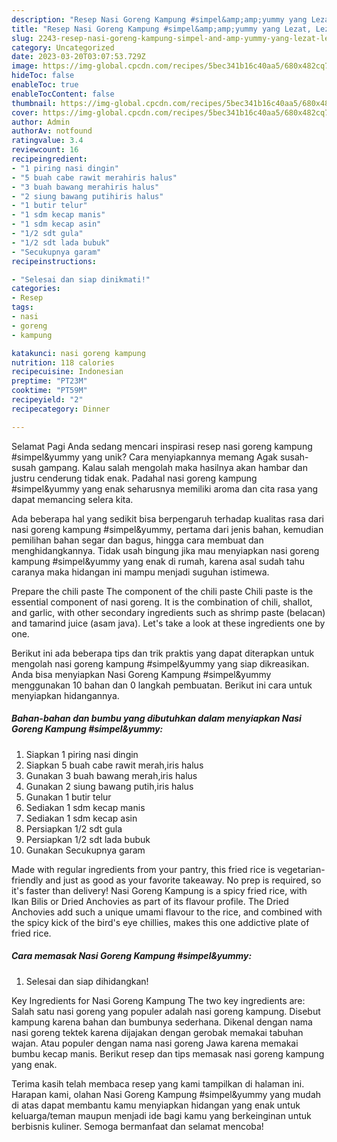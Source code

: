 ```yaml
---
description: "Resep Nasi Goreng Kampung #simpel&amp;amp;yummy yang Lezat, Lezat"
title: "Resep Nasi Goreng Kampung #simpel&amp;amp;yummy yang Lezat, Lezat"
slug: 2243-resep-nasi-goreng-kampung-simpel-and-amp-yummy-yang-lezat-lezat
category: Uncategorized
date: 2023-03-20T03:07:53.729Z
image: https://img-global.cpcdn.com/recipes/5bec341b16c40aa5/680x482cq70/nasi-goreng-kampung-simpelyummy-foto-resep-utama.jpg
hideToc: false
enableToc: true
enableTocContent: false
thumbnail: https://img-global.cpcdn.com/recipes/5bec341b16c40aa5/680x482cq70/nasi-goreng-kampung-simpelyummy-foto-resep-utama.jpg
cover: https://img-global.cpcdn.com/recipes/5bec341b16c40aa5/680x482cq70/nasi-goreng-kampung-simpelyummy-foto-resep-utama.jpg
author: Admin
authorAv: notfound
ratingvalue: 3.4
reviewcount: 16
recipeingredient:
- "1 piring nasi dingin"
- "5 buah cabe rawit merahiris halus"
- "3 buah bawang merahiris halus"
- "2 siung bawang putihiris halus"
- "1 butir telur"
- "1 sdm kecap manis"
- "1 sdm kecap asin"
- "1/2 sdt gula"
- "1/2 sdt lada bubuk"
- "Secukupnya garam"
recipeinstructions:

- "Selesai dan siap dinikmati!"
categories:
- Resep
tags:
- nasi
- goreng
- kampung

katakunci: nasi goreng kampung 
nutrition: 118 calories
recipecuisine: Indonesian
preptime: "PT23M"
cooktime: "PT59M"
recipeyield: "2"
recipecategory: Dinner

---
```



Selamat Pagi Anda sedang mencari inspirasi resep nasi goreng kampung #simpel&amp;yummy yang unik? Cara menyiapkannya memang Agak susah-susah gampang. Kalau salah mengolah maka hasilnya akan hambar dan justru cenderung tidak enak. Padahal nasi goreng kampung #simpel&amp;yummy yang enak seharusnya memiliki aroma dan cita rasa yang dapat memancing selera kita.


Ada beberapa hal yang sedikit bisa berpengaruh terhadap kualitas rasa dari nasi goreng kampung #simpel&amp;yummy, pertama dari jenis bahan, kemudian pemilihan bahan segar dan bagus, hingga cara membuat dan menghidangkannya. Tidak usah bingung jika mau menyiapkan nasi goreng kampung #simpel&amp;yummy yang enak di rumah, karena asal sudah tahu caranya maka hidangan ini mampu menjadi suguhan istimewa.

Prepare the chili paste The component of the chili paste Chili paste is the essential component of nasi goreng. It is the combination of chili, shallot, and garlic, with other secondary ingredients such as shrimp paste (belacan) and tamarind juice (asam java). Let&#39;s take a look at these ingredients one by one.


Berikut ini ada beberapa tips dan trik praktis yang dapat diterapkan untuk mengolah nasi goreng kampung #simpel&amp;yummy yang siap dikreasikan. Anda bisa menyiapkan Nasi Goreng Kampung #simpel&amp;yummy menggunakan 10 bahan dan 0 langkah pembuatan. Berikut ini cara untuk menyiapkan hidangannya.

<!--inarticleads1-->

##### Bahan-bahan dan bumbu yang dibutuhkan dalam menyiapkan Nasi Goreng Kampung #simpel&amp;yummy:

1. Siapkan 1 piring nasi dingin
1. Siapkan 5 buah cabe rawit merah,iris halus
1. Gunakan 3 buah bawang merah,iris halus
1. Gunakan 2 siung bawang putih,iris halus
1. Gunakan 1 butir telur
1. Sediakan 1 sdm kecap manis
1. Sediakan 1 sdm kecap asin
1. Persiapkan 1/2 sdt gula
1. Persiapkan 1/2 sdt lada bubuk
1. Gunakan Secukupnya garam


Made with regular ingredients from your pantry, this fried rice is vegetarian-friendly and just as good as your favorite takeaway. No prep is required, so it&#39;s faster than delivery! Nasi Goreng Kampung is a spicy fried rice, with Ikan Bilis or Dried Anchovies as part of its flavour profile. The Dried Anchovies add such a unique umami flavour to the rice, and combined with the spicy kick of the bird&#39;s eye chillies, makes this one addictive plate of fried rice. 

<!--inarticleads2-->

##### Cara memasak Nasi Goreng Kampung #simpel&amp;yummy:


1. Selesai dan siap dihidangkan!

Key Ingredients for Nasi Goreng Kampung The two key ingredients are: Salah satu nasi goreng yang populer adalah nasi goreng kampung. Disebut kampung karena bahan dan bumbunya sederhana. Dikenal dengan nama nasi goreng tektek karena dijajakan dengan gerobak memakai tabuhan wajan. Atau populer dengan nama nasi goreng Jawa karena memakai bumbu kecap manis. Berikut resep dan tips memasak nasi goreng kampung yang enak. 

Terima kasih telah membaca resep yang kami tampilkan di halaman ini. Harapan kami, olahan Nasi Goreng Kampung #simpel&amp;yummy yang mudah di atas dapat membantu kamu menyiapkan hidangan yang enak untuk keluarga/teman maupun menjadi ide bagi kamu yang berkeinginan untuk berbisnis kuliner. Semoga bermanfaat dan selamat mencoba!
